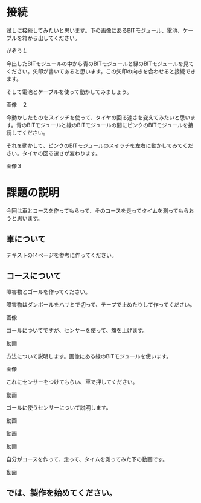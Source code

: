 # 接続
試しに接続してみたいと思います。下の画像にあるBITモジュール、電池、ケーブルを箱から出してください。

がぞう１

今出したBITモジュールの中から青のBITモジュールと緑のBITモジュールを見てください。矢印が書いてあると思います。この矢印の向きを合わせると接続できます。

そして電池とケーブルを使って動かしてみましょう。

画像　２

今動かしたものをスイッチを使って、タイヤの回る速さを変えてみたいと思います。青のBITモジュールと緑のBITモジュールの間にピンクのBITモジュールを接続してください。

それを動かして、ピンクのBITモジュールのスイッチを左右に動かしてみてください。タイヤの回る速さが変わります。

画像３

# 課題の説明
今回は車とコースを作ってもらって、そのコースを走ってタイムを測ってもらおうと思います。

## 車について
テキストの14ページを参考に作ってください。

## コースについて

障害物とゴールを作ってください。

障害物はダンボールをハサミで切って、テープで止めたりして作ってください。

画像

ゴールについてですが、センサーを使って、旗を上げます。

動画

方法について説明します。画像にある緑のBITモジュールを使います。

画像

これにセンサーをつけてもらい、車で押してください。

動画

ゴールに使うセンサーについて説明します。

動画

動画

動画

自分がコースを作って、走って、タイムを測ってみた下の動画です。

動画

## では、製作を始めてください。